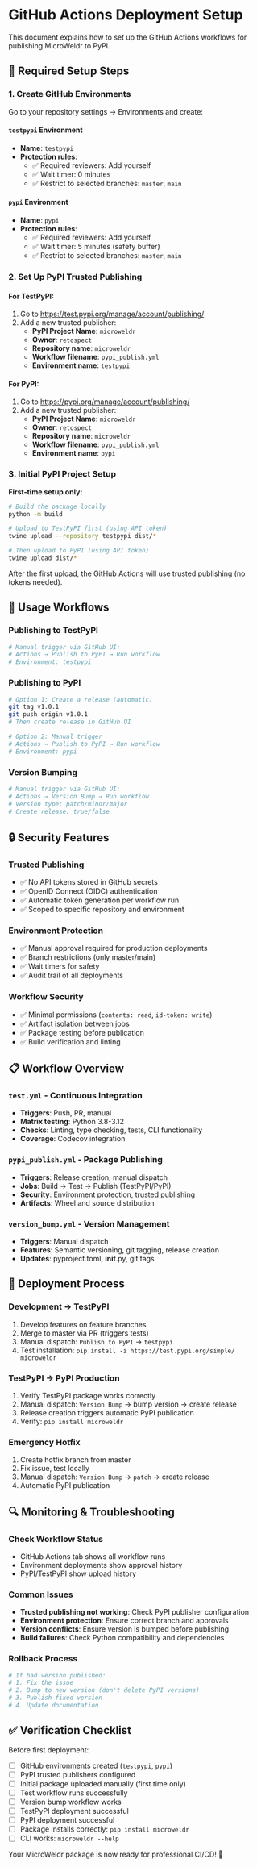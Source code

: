 # GitHub Actions Deployment Setup

This document explains how to set up the GitHub Actions workflows for publishing MicroWeldr to PyPI.

## 🔧 Required Setup Steps

### 1. Create GitHub Environments

Go to your repository settings → Environments and create:

#### **`testpypi` Environment**
- **Name**: `testpypi`
- **Protection rules**: 
  - ✅ Required reviewers: Add yourself
  - ✅ Wait timer: 0 minutes
  - ✅ Restrict to selected branches: `master`, `main`

#### **`pypi` Environment**  
- **Name**: `pypi`
- **Protection rules**:
  - ✅ Required reviewers: Add yourself
  - ✅ Wait timer: 5 minutes (safety buffer)
  - ✅ Restrict to selected branches: `master`, `main`

### 2. Set Up PyPI Trusted Publishing

#### **For TestPyPI:**
1. Go to https://test.pypi.org/manage/account/publishing/
2. Add a new trusted publisher:
   - **PyPI Project Name**: `microweldr`
   - **Owner**: `retospect`
   - **Repository name**: `microweldr`
   - **Workflow filename**: `pypi_publish.yml`
   - **Environment name**: `testpypi`

#### **For PyPI:**
1. Go to https://pypi.org/manage/account/publishing/
2. Add a new trusted publisher:
   - **PyPI Project Name**: `microweldr`
   - **Owner**: `retospect`
   - **Repository name**: `microweldr`
   - **Workflow filename**: `pypi_publish.yml`
   - **Environment name**: `pypi`

### 3. Initial PyPI Project Setup

**First-time setup only:**

```bash
# Build the package locally
python -m build

# Upload to TestPyPI first (using API token)
twine upload --repository testpypi dist/*

# Then upload to PyPI (using API token)
twine upload dist/*
```

After the first upload, the GitHub Actions will use trusted publishing (no tokens needed).

## 🚀 Usage Workflows

### **Publishing to TestPyPI**
```bash
# Manual trigger via GitHub UI:
# Actions → Publish to PyPI → Run workflow
# Environment: testpypi
```

### **Publishing to PyPI**
```bash
# Option 1: Create a release (automatic)
git tag v1.0.1
git push origin v1.0.1
# Then create release in GitHub UI

# Option 2: Manual trigger
# Actions → Publish to PyPI → Run workflow  
# Environment: pypi
```

### **Version Bumping**
```bash
# Manual trigger via GitHub UI:
# Actions → Version Bump → Run workflow
# Version type: patch/minor/major
# Create release: true/false
```

## 🔒 Security Features

### **Trusted Publishing**
- ✅ No API tokens stored in GitHub secrets
- ✅ OpenID Connect (OIDC) authentication
- ✅ Automatic token generation per workflow run
- ✅ Scoped to specific repository and environment

### **Environment Protection**
- ✅ Manual approval required for production deployments
- ✅ Branch restrictions (only master/main)
- ✅ Wait timers for safety
- ✅ Audit trail of all deployments

### **Workflow Security**
- ✅ Minimal permissions (`contents: read`, `id-token: write`)
- ✅ Artifact isolation between jobs
- ✅ Package testing before publication
- ✅ Build verification and linting

## 📋 Workflow Overview

### **`test.yml`** - Continuous Integration
- **Triggers**: Push, PR, manual
- **Matrix testing**: Python 3.8-3.12
- **Checks**: Linting, type checking, tests, CLI functionality
- **Coverage**: Codecov integration

### **`pypi_publish.yml`** - Package Publishing
- **Triggers**: Release creation, manual dispatch
- **Jobs**: Build → Test → Publish (TestPyPI/PyPI)
- **Security**: Environment protection, trusted publishing
- **Artifacts**: Wheel and source distribution

### **`version_bump.yml`** - Version Management
- **Triggers**: Manual dispatch
- **Features**: Semantic versioning, git tagging, release creation
- **Updates**: pyproject.toml, __init__.py, git tags

## 🎯 Deployment Process

### **Development → TestPyPI**
1. Develop features on feature branches
2. Merge to master via PR (triggers tests)
3. Manual dispatch: `Publish to PyPI` → `testpypi`
4. Test installation: `pip install -i https://test.pypi.org/simple/ microweldr`

### **TestPyPI → PyPI Production**
1. Verify TestPyPI package works correctly
2. Manual dispatch: `Version Bump` → bump version → create release
3. Release creation triggers automatic PyPI publication
4. Verify: `pip install microweldr`

### **Emergency Hotfix**
1. Create hotfix branch from master
2. Fix issue, test locally
3. Manual dispatch: `Version Bump` → `patch` → create release
4. Automatic PyPI publication

## 🔍 Monitoring & Troubleshooting

### **Check Workflow Status**
- GitHub Actions tab shows all workflow runs
- Environment deployments show approval history
- PyPI/TestPyPI show upload history

### **Common Issues**
- **Trusted publishing not working**: Check PyPI publisher configuration
- **Environment protection**: Ensure correct branch and approvals
- **Version conflicts**: Ensure version is bumped before publishing
- **Build failures**: Check Python compatibility and dependencies

### **Rollback Process**
```bash
# If bad version published:
# 1. Fix the issue
# 2. Bump to new version (don't delete PyPI versions)
# 3. Publish fixed version
# 4. Update documentation
```

## ✅ Verification Checklist

Before first deployment:
- [ ] GitHub environments created (`testpypi`, `pypi`)
- [ ] PyPI trusted publishers configured
- [ ] Initial package uploaded manually (first time only)
- [ ] Test workflow runs successfully
- [ ] Version bump workflow works
- [ ] TestPyPI deployment successful
- [ ] PyPI deployment successful
- [ ] Package installs correctly: `pip install microweldr`
- [ ] CLI works: `microweldr --help`

Your MicroWeldr package is now ready for professional CI/CD! 🚀
